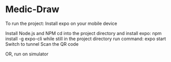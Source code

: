 # Medic-Draw
To run the project:
Install expo on your mobile device

Install Node.js and NPM
cd into the project directory and install expo: npm install -g expo-cli
while still in the project directory run command: expo start
Switch to tunnel
Scan the QR code

OR, run on simulator